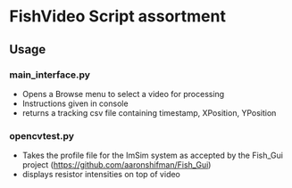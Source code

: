 # FishVideo Script assortment

## Usage
### main_interface.py
* Opens a Browse menu to select a video for processing
* Instructions given in console
* returns a tracking csv file containing timestamp, XPosition, YPosition

### opencvtest.py
* Takes the profile file for the ImSim system as accepted by the Fish_Gui project
(https://github.com/aaronshifman/Fish_Gui) 
* displays resistor intensities on top of video